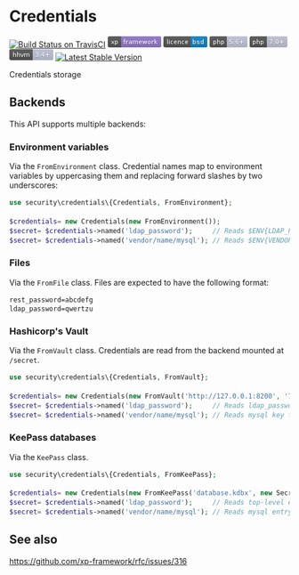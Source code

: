 Credentials
=====

[![Build Status on TravisCI](https://secure.travis-ci.org/xp-forge/credentials.svg)](http://travis-ci.org/xp-forge/credentials)
[![XP Framework Module](https://raw.githubusercontent.com/xp-framework/web/master/static/xp-framework-badge.png)](https://github.com/xp-framework/core)
[![BSD Licence](https://raw.githubusercontent.com/xp-framework/web/master/static/licence-bsd.png)](https://github.com/xp-framework/core/blob/master/LICENCE.md)
[![Required PHP 5.6+](https://raw.githubusercontent.com/xp-framework/web/master/static/php-5_6plus.png)](http://php.net/)
[![Supports PHP 7.0+](https://raw.githubusercontent.com/xp-framework/web/master/static/php-7_0plus.png)](http://php.net/)
[![Supports HHVM 3.4+](https://raw.githubusercontent.com/xp-framework/web/master/static/hhvm-3_4plus.png)](http://hhvm.com/)
[![Latest Stable Version](https://poser.pugx.org/xp-forge/credentials/version.png)](https://packagist.org/packages/xp-forge/credentials)

Credentials storage

Backends
--------
This API supports multiple backends:

### Environment variables

Via the `FromEnvironment` class. Credential names map to environment variables by uppercasing them and replacing forward slashes by two underscores:

```php
use security\credentials\{Credentials, FromEnvironment};

$credentials= new Credentials(new FromEnvironment());
$secret= $credentials->named('ldap_password');     // Reads $ENV{LDAP_PASSWORD} => util.Secret
$secret= $credentials->named('vendor/name/mysql'); // Reads $ENV{VENDOR__NAME__MYSQL} => util.Secret
```

### Files

Via the `FromFile` class. Files are expected to have the following format:

```
rest_password=abcdefg
ldap_password=qwertzu
```

### Hashicorp's Vault

Via the `FromVault` class. Credentials are read from the backend mounted at `/secret`.

```php
use security\credentials\{Credentials, FromVault};

$credentials= new Credentials(new FromVault('http://127.0.0.1:8200', '72698676-4988-94a4-...'));
$secret= $credentials->named('ldap_password');     // Reads ldap_password key from /secret
$secret= $credentials->named('vendor/name/mysql'); // Reads mysql key from /secret/vendor/name
```

### KeePass databases

Via the `KeePass` class.

```php
use security\credentials\{Credentials, FromKeePass};

$credentials= new Credentials(new FromKeePass('database.kdbx', new Secret('key')));
$secret= $credentials->named('ldap_password');     // Reads top-level entry ldap_password
$secret= $credentials->named('vendor/name/mysql'); // Reads mysql entry in vendor/name subfolder
```



See also
--------
https://github.com/xp-framework/rfc/issues/316